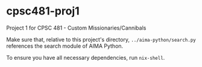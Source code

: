 # cpsc481-proj1
Project 1 for CPSC 481 - Custom Missionaries/Cannibals

Make sure that, relative to this project's directory, `../aima-python/search.py` references the search module of AIMA Python.

To ensure you have all necessary dependencies, run `nix-shell`.
